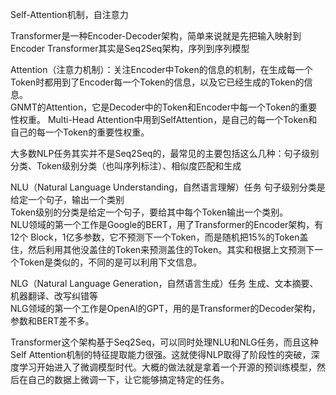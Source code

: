 Self-Attention机制，自注意力

Transformer是一种Encoder-Decoder架构，简单来说就是先把输入映射到Encoder
Transformer其实是Seq2Seq架构，序列到序列模型

Attention（注意力机制）：关注Encoder中Token的信息的机制，在生成每一个Token时都用到了Encoder每一个Token的信息，以及它已经生成的Token的信息。  
GNMT的Attention，它是Decoder中的Token和Encoder中每一个Token的重要性权重。
Multi-Head Attention中用到SelfAttention，是自己的每一个Token和自己的每一个Token的重要性权重。

大多数NLP任务其实并不是Seq2Seq的，最常见的主要包括这么几种：句子级别分类、Token级别分类（也叫序列标注）、相似度匹配和生成

NLU（Natural Language Understanding，自然语言理解）任务
    句子级别分类是给定一个句子，输出一个类别  
    Token级别的分类是给定一个句子，要给其中每个Token输出一个类别。  
    NLU领域的第一个工作是Google的BERT，用了Transformer的Encoder架构，有12个  Block，1亿多参数，它不预测下一个Token，而是随机把15%的Token盖住，然后利用其他没盖住的Token来预测盖住的Token。其实和根据上文预测下一个Token是类似的，不同的是可以利用下文信息。  

NLG（Natural Language Generation，自然语言生成）任务
    生成、文本摘要、机器翻译、改写纠错等  
    NLG领域的第一个工作是OpenAI的GPT，用的是Transformer的Decoder架构，参数和BERT差不多。

Transformer这个架构基于Seq2Seq，可以同时处理NLU和NLG任务，而且这种Self Attention机制的特征提取能力很强。这就使得NLP取得了阶段性的突破，深度学习开始进入了微调模型时代。大概的做法就是拿着一个开源的预训练模型，然后在自己的数据上微调一下，让它能够搞定特定的任务。


